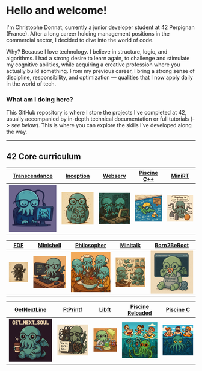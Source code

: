 # Hello and welcome!

I'm Christophe Donnat, currently a junior developer student at 42 Perpignan (France).
After a long career holding management positions in the commercial sector, I decided to dive into the world of code.

Why? Because I love technology. I believe in structure, logic, and algorithms.
I had a strong desire to learn again, to challenge and stimulate my cognitive abilities, while acquiring a creative profession where you actually build something.
From my previous career, I bring a strong sense of discipline, responsibility, and optimization — qualities that I now apply daily in the world of tech.

### What am I doing here?
This GitHub repository is where I store the projects I've completed at 42, usually accompanied by in-depth technical documentation or full tutorials (*-> see below*).
This is where you can explore the skills I’ve developed along the way.

---

## 42 Core curriculum

| [Transcendance]() | [Inception]() | [Webserv]() | [Piscine C++]() | [MiniRT]() |
| --- | --- | --- | --- | --- |
| [![Transcendance](images/transcendance.png)]() | [![Inception](images/inception.png)]() | [![Webserv](images/webserv.png)]() | [![Piscine C++](images/cpp.png)]() | [![MiniRT](images/minirt.png)]() |

| [FDF]() | [Minishell]() | [Philosopher]() | [Minitalk]() | [Born2BeRoot]() |
| --- | --- | --- | --- | --- |
| [![FDF](images/fdf.png)]() | [![Minishell](images/minishell.png)]() | [![Philosopher](images/philo.png)]() | [![Minitalk](images/minitalk.png)]() | [![Born2BeRoot](images/born2beroot.png)]() |

| [GetNextLine]() | [FtPrintf]() | [Libft]() | [Piscine Reloaded]() | [Piscine C]() |
| --- | --- | --- | --- | --- |
| [![Transcendance](images/gnl.png)]() | [![FtPrintf](images/printf.png)]() | [![Libft](images/libft.png)]() | [![Piscine Reloaded](images/reloaded.png)]() | [![Piscine C](images/c.png)]() |

